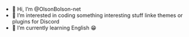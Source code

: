 - 👋 Hi, I’m @OlsonBolson-net
- 👀 I’m interested in coding something interesting stuff linke themes or plugins for Discord
- 🌱 I’m currently learning English 😁
<!--- - 💞️ I’m looking to collaborate on ...
- 📫 How to reach me ...---!>

<!---
OlsonBolson-net/OlsonBolson-net is a ✨ special ✨ repository because its `README.md` (this file) appears on your GitHub profile.
You can click the Preview link to take a look at your changes.
--->

